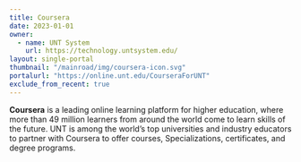 ```yaml
---
title: Coursera
date: 2023-01-01
owner:
  - name: UNT System  
    url: https://technology.untsystem.edu/
layout: single-portal
thumbnail: "/mainroad/img/coursera-icon.svg"
portalurl: "https://online.unt.edu/CourseraForUNT"
exclude_from_recent: true
---
```

<b>Coursera</b> is a leading online learning platform for higher education, where more than 49 million learners from around the world come to learn skills of the future. UNT is among the world’s top universities and industry educators to partner with Coursera to offer courses, Specializations, certificates, and degree programs.
